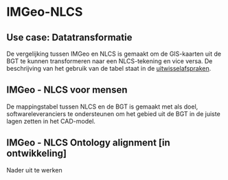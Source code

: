 # IMGeo-NLCS



## Use case: Datatransformatie
De vergelijking tussen IMGeo en NLCS is gemaakt om de GIS-kaarten uit de BGT te kunnen transformeren naar een NLCS-tekening en vice versa. De beschrijving van het gebruik van de tabel staat in de [uitwisselafspraken](https://nl-digigo.github.io/NLCS/representations/).

## IMGeo - NLCS voor mensen
De mappingstabel tussen NLCS en de BGT is gemaakt met als doel, softwareleveranciers te ondersteunen om het gebied uit de BGT in de juiste lagen zetten in het CAD-model. 

## IMGeo - NLCS Ontology alignment [in ontwikkeling]
Nader uit te werken

